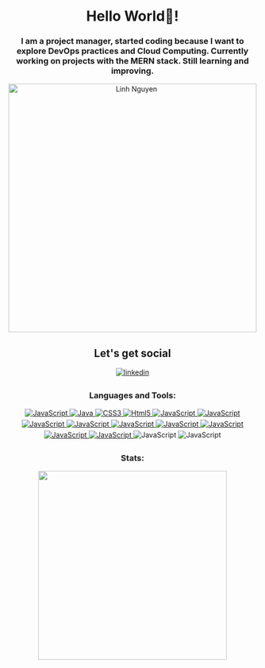<h1 align="center">Hello World🖖! </h1>
<p align="center">
<h3 align="center">I am a project manager, started coding because I want to explore DevOps practices and Cloud Computing. Currently working on projects with the MERN stack. Still learning and improving.</h3>
</p>

<p align="center">
<img alt="Linh Nguyen" width="500" src="https://media.giphy.com/media/JIX9t2j0ZTN9S/giphy.gif" />
</p>

<h2 align="center">Let's get social</h2> 
<p align="center">
<a href="https://www.linkedin.com/in/jakuzzi263/" target="_blank">
<img src=https://img.shields.io/badge/linkedin-%231E77B5.svg?&style=for-the-badge&logo=linkedin&logoColor=white alt=linkedin style="margin-bottom: 5px;" />
</a>

<h3 align="center">Languages and Tools:</h3>
<p align="center"> 
<a href="https://developer.mozilla.org/en-US/docs/Web/JavaScript" target="_blank" rel="noreferrer"> 
<img src=https://img.shields.io/badge/JavaScript-F7DF1E.svg?&style=for-the-badge&logo=JavaScript&logoColor=white alt=JavaScript style="margin-bottom: 5px;" /> 
<a href="https://developer.mozilla.org/en-US/docs/Web/nodejs" target="_blank" rel="noreferrer">
<img src=https://img.shields.io/badge/Node.js-43853D.svg?style=for-the-badge&logo=node.js&logoColor=white alt=Java style="margin-bottom: 5px;" />
</a> 
<a href="https://www.w3schools.com/css/" target="_blank" rel="noreferrer"> 
<img src=https://img.shields.io/badge/CSS3-264de4.svg?&style=for-the-badge&logo=CSS3&logoColor=white alt=CSS3 style="margin-bottom: 5px;" />
</a>
<a href="https://www.w3.org/html/" target="_blank" rel="noreferrer"> 
<img src=https://img.shields.io/badge/Html5-e34c26.svg?&style=for-the-badge&logo=Html5&logoColor=white alt=Html5 style="margin-bottom: 5px;" /> 
</a> 
<a href="https://developer.mozilla.org/en-US/docs/Web/react" target="_blank" rel="noreferrer"> 
<img src=https://img.shields.io/badge/-ReactJS-%2361DAFB?style=for-the-badge&logo=react&logoColor=white alt=JavaScript style="margin-bottom: 5px;" /> 
</a> 
<a href="https://developer.mozilla.org/en-US/docs/Web/tailwindcss" target="_blank" rel="noreferrer"> 
<img src=https://img.shields.io/badge/TailwindCSS-06B6D4?style=for-the-badge&logo=tailwindcss&logoColor=white alt=JavaScript style="margin-bottom: 5px;" /> 
</a>
<a href="https://developer.mozilla.org/en-US/docs/Web/express" target="_blank" rel="noreferrer"> 
<img src=https://img.shields.io/badge/Express.js-404D59?style=for-the-badge&logo=express&logoColor=white alt=JavaScript style="margin-bottom: 5px;" />
</a> 
<a href="https://developer.mozilla.org/en-US/docs/Web/mongodb" target="_blank" rel="noreferrer"> 
<img src=https://img.shields.io/badge/MongoDB-4EA94B?style=for-the-badge&logo=mongodb&logoColor=white alt=JavaScript style="margin-bottom: 5px;" /> 
</a>
<a href="https://developer.mozilla.org/en-US/docs/Web/mysql" target="_blank" rel="noreferrer"> 
<img src=https://img.shields.io/badge/MySQL-005C84?style=for-the-badge&logo=mysql&logoColor=white alt=JavaScript style="margin-bottom: 5px;" /> 
</a> 
<a href="https://developer.mozilla.org/en-US/docs/Web/vite" target="_blank" rel="noreferrer"> 
<img src=https://img.shields.io/badge/Vite-646CFF?style=for-the-badge&logo=vite&logoColor=white alt=JavaScript style="margin-bottom: 5px;" /> 
</a>
<a href="https://developer.mozilla.org/en-US/docs/Web/postman" target="_blank" rel="noreferrer"> 
<img src=https://img.shields.io/badge/Postman-FF6C37?style=for-the-badge&logo=postman&logoColor=white alt=JavaScript style="margin-bottom: 5px;" /> 
</a> 
<a href="https://developer.mozilla.org/en-US/docs/Web/shell" target="_blank" rel="noreferrer"> 
<img src=https://img.shields.io/badge/Shell_Script-121011?style=for-the-badge&logo=gnu-bash&logoColor=white alt=JavaScript style="margin-bottom: 5px;" /> 
</a> 
<a href="https://developer.mozilla.org/en-US/docs/Web/git" target="_blank" rel="noreferrer"> 
<img src=https://img.shields.io/badge/GIT-E44C30?style=for-the-badge&logo=git&logoColor=white alt=JavaScript style="margin-bottom: 5px;" /> 
</a> 
<a target="_blank" rel="noreferrer"> 
<img src=https://img.shields.io/badge/Ubuntu-E95420?style=for-the-badge&logo=ubuntu&logoColor=white alt=JavaScript style="margin-bottom: 5px;" /> 
</a> 
<a target="_blank" rel="noreferrer"> 
<img src=https://img.shields.io/badge/Visual_Studio_Code-0078D4?style=for-the-badge&logo=visual%20studio%20code&logoColor=white alt=JavaScript style="margin-bottom: 5px;" /> 
</a> 
<h3 align="center">Stats:</h3>
</p>
<p align="center">
<img src="https://github-readme-stats.vercel.app/api/top-langs/?username=jakuzzibubbles&layout=compact&theme=dark" width="380">
</p>
